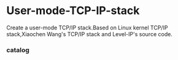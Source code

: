# User-mode-TCP-IP-stack
Create a user-mode TCP/IP stack.Based on Linux kernel TCP/IP stack,Xiaochen Wang's TCP/IP stack and Level-IP's source code.

### catalog

